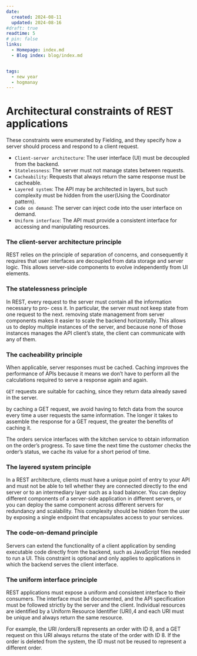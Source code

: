 ```yaml
---
date:
  created: 2024-08-11
  updated: 2024-08-16
#draft: true
readtime: 5
# pin: false
links:
  - Homepage: index.md
  - Blog index: blog/index.md


tags:
  - new year
  - hogmanay
---
```


# Architectural constraints of REST applications
These constraints were enumerated by Fielding, and they specify how a server should process and respond to a client request.
<!-- more -->

- `Client-server architecture`: The user interface (UI) must be decoupled from the backend.
- `Statelessness`: The server must not manage states between requests.
- `Cacheability`: Requests that always return the same response must be cacheable.
- `Layered system`: The API may be architected in layers, but such complexity must be hidden from the user(Using the Coordinator pattern).
- `Code on demand`: The server can inject code into the user interface on demand.
- `Uniform interface`: The API must provide a consistent interface for accessing and manipulating resources.

### The client-server architecture principle
REST relies on the principle of separation of concerns, and consequently it requires that user interfaces are decoupled from data storage and server logic. 
This allows server-side components to evolve independently from UI elements.

### The statelessness principle
In REST, every request to the server must contain all the information necessary to pro- cess it. In particular, the server must not keep state from one request to the next.
removing state management from server components makes it easier to scale the backend horizontally. 
This allows us to deploy multiple instances of the server, and because none of those instances manages the API client’s state, the client can communicate with any of them.


### The cacheability principle
When applicable, server responses must be cached. 
Caching improves the performance of APIs because it means we don’t have to perform all the calculations required to serve a response again and again. 

`GET` requests are suitable for caching, since they return data already saved in the server.

by caching a GET request, we avoid having to fetch data from the source every time a user requests the same information. 
The longer it takes to assemble the response for a GET request, the greater the benefits of caching it.

The orders service interfaces with the kitchen service to obtain information on the order’s progress. 
To save time the next time the customer checks the order’s status, we cache its value for a short period of time.

### The layered system principle
In a REST architecture, clients must have a unique point of entry to your API and must not be able to tell whether they are connected directly to the end server or to an intermediary layer such as a load balancer. 
You can deploy different components of a server-side application in different servers, or you can deploy the same component across different servers for redundancy and scalability. 
This complexity should be hidden from the user by exposing a single endpoint that encapsulates access to your services.

### The code-on-demand principle
Servers can extend the functionality of a client application by sending executable code directly from the backend, such as JavaScript files needed to run a UI. 
This constraint is optional and only applies to applications in which the backend serves the client interface.

### The uniform interface principle
REST applications must expose a uniform and consistent interface to their consumers. 
The interface must be documented, and the API specification must be followed strictly by the server and the client. 
Individual resources are identified by a Uniform Resource Identifier (URI),4 and each URI must be unique and always return the same resource. 

For example, the URI /orders/8 represents an order with ID 8, and a GET request on this URI always returns the state of the order with ID 8. 
If the order is deleted from the system, the ID must not be reused to represent a different order.






